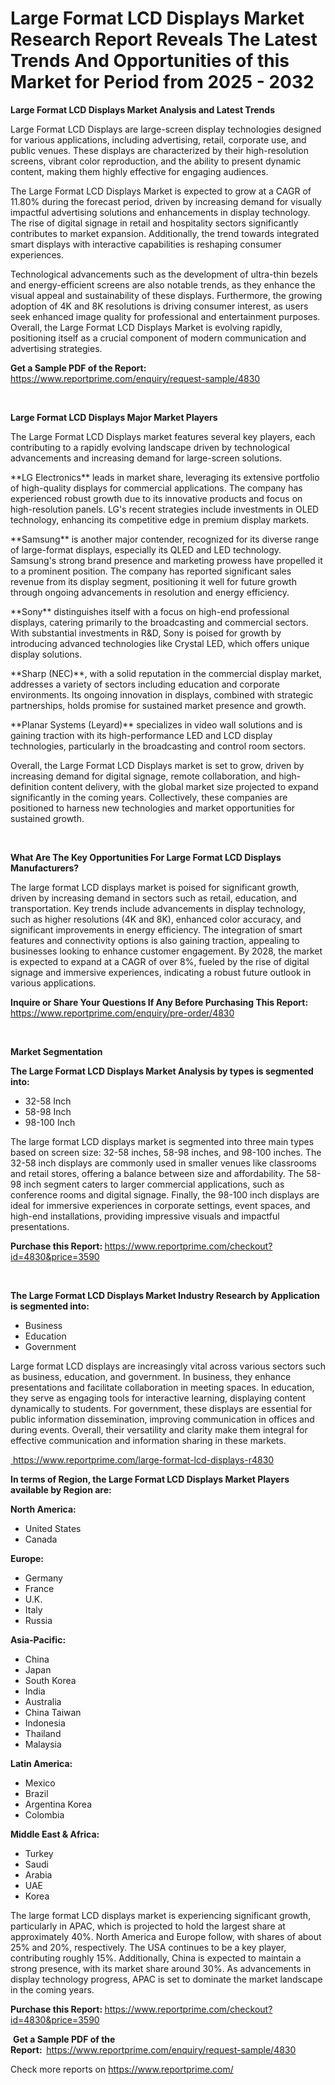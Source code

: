 <p><h1>Large Format LCD Displays Market Research Report Reveals The Latest Trends And Opportunities of this Market for Period from 2025 - 2032</h1></p><p><strong>Large Format LCD Displays Market Analysis and Latest Trends</strong></p>
<p><p>Large Format LCD Displays are large-screen display technologies designed for various applications, including advertising, retail, corporate use, and public venues. These displays are characterized by their high-resolution screens, vibrant color reproduction, and the ability to present dynamic content, making them highly effective for engaging audiences.</p><p>The Large Format LCD Displays Market is expected to grow at a CAGR of 11.80% during the forecast period, driven by increasing demand for visually impactful advertising solutions and enhancements in display technology. The rise of digital signage in retail and hospitality sectors significantly contributes to market expansion. Additionally, the trend towards integrated smart displays with interactive capabilities is reshaping consumer experiences.</p><p>Technological advancements such as the development of ultra-thin bezels and energy-efficient screens are also notable trends, as they enhance the visual appeal and sustainability of these displays. Furthermore, the growing adoption of 4K and 8K resolutions is driving consumer interest, as users seek enhanced image quality for professional and entertainment purposes. Overall, the Large Format LCD Displays Market is evolving rapidly, positioning itself as a crucial component of modern communication and advertising strategies.</p></p>
<p><strong>Get a Sample PDF of the Report:&nbsp;</strong> <a href="https://www.reportprime.com/enquiry/request-sample/4830?utm_campaign=2530&utm_medium=2&utm_source=Github&utm_content=ia&utm_term=19032025&utm_id=large-format-lcd-displays">https://www.reportprime.com/enquiry/request-sample/4830</a></p>
<p>&nbsp;</p>
<p><strong>Large Format LCD Displays Major Market Players</strong></p>
<p><p>The Large Format LCD Displays market features several key players, each contributing to a rapidly evolving landscape driven by technological advancements and increasing demand for large-screen solutions.</p><p>**LG Electronics** leads in market share, leveraging its extensive portfolio of high-quality displays for commercial applications. The company has experienced robust growth due to its innovative products and focus on high-resolution panels. LG's recent strategies include investments in OLED technology, enhancing its competitive edge in premium display markets.</p><p>**Samsung** is another major contender, recognized for its diverse range of large-format displays, especially its QLED and LED technology. Samsung's strong brand presence and marketing prowess have propelled it to a prominent position. The company has reported significant sales revenue from its display segment, positioning it well for future growth through ongoing advancements in resolution and energy efficiency.</p><p>**Sony** distinguishes itself with a focus on high-end professional displays, catering primarily to the broadcasting and commercial sectors. With substantial investments in R&D, Sony is poised for growth by introducing advanced technologies like Crystal LED, which offers unique display solutions. </p><p>**Sharp (NEC)**, with a solid reputation in the commercial display market, addresses a variety of sectors including education and corporate environments. Its ongoing innovation in displays, combined with strategic partnerships, holds promise for sustained market presence and growth.</p><p>**Planar Systems (Leyard)** specializes in video wall solutions and is gaining traction with its high-performance LED and LCD display technologies, particularly in the broadcasting and control room sectors.</p><p>Overall, the Large Format LCD Displays market is set to grow, driven by increasing demand for digital signage, remote collaboration, and high-definition content delivery, with the global market size projected to expand significantly in the coming years. Collectively, these companies are positioned to harness new technologies and market opportunities for sustained growth.</p></p>
<p>&nbsp;</p>
<p><strong>What Are The Key Opportunities For Large Format LCD Displays Manufacturers?</strong></p>
<p><p>The large format LCD displays market is poised for significant growth, driven by increasing demand in sectors such as retail, education, and transportation. Key trends include advancements in display technology, such as higher resolutions (4K and 8K), enhanced color accuracy, and significant improvements in energy efficiency. The integration of smart features and connectivity options is also gaining traction, appealing to businesses looking to enhance customer engagement. By 2028, the market is expected to expand at a CAGR of over 8%, fueled by the rise of digital signage and immersive experiences, indicating a robust future outlook in various applications.</p></p>
<p><strong>Inquire or Share Your Questions If Any Before Purchasing This Report:</strong> <a href="https://www.reportprime.com/enquiry/pre-order/4830?utm_campaign=2530&utm_medium=2&utm_source=Github&utm_content=ia&utm_term=19032025&utm_id=large-format-lcd-displays">https://www.reportprime.com/enquiry/pre-order/4830</a></p>
<p>&nbsp;</p>
<p><strong>Market Segmentation</strong></p>
<p><strong>The Large Format LCD Displays Market Analysis by types is segmented into:</strong></p>
<p><ul><li>32-58 Inch</li><li>58-98 Inch</li><li>98-100 Inch</li></ul></p>
<p><p>The large format LCD displays market is segmented into three main types based on screen size: 32-58 inches, 58-98 inches, and 98-100 inches. The 32-58 inch displays are commonly used in smaller venues like classrooms and retail stores, offering a balance between size and affordability. The 58-98 inch segment caters to larger commercial applications, such as conference rooms and digital signage. Finally, the 98-100 inch displays are ideal for immersive experiences in corporate settings, event spaces, and high-end installations, providing impressive visuals and impactful presentations.</p></p>
<p><strong>Purchase this Report:&nbsp;</strong><a href="https://www.reportprime.com/checkout?id=4830&price=3590&utm_campaign=2530&utm_medium=2&utm_source=Github&utm_content=ia&utm_term=19032025&utm_id=large-format-lcd-displays">https://www.reportprime.com/checkout?id=4830&price=3590</a></p>
<p>&nbsp;</p>
<p><strong>The Large Format LCD Displays Market Industry Research by Application is segmented into:</strong></p>
<p><ul><li>Business</li><li>Education</li><li>Government</li></ul></p>
<p><p>Large format LCD displays are increasingly vital across various sectors such as business, education, and government. In business, they enhance presentations and facilitate collaboration in meeting spaces. In education, they serve as engaging tools for interactive learning, displaying content dynamically to students. For government, these displays are essential for public information dissemination, improving communication in offices and during events. Overall, their versatility and clarity make them integral for effective communication and information sharing in these markets.</p></p>
<p><a href="https://www.reportprime.com/large-format-lcd-displays-r4830?utm_campaign=2530&utm_medium=2&utm_source=Github&utm_content=ia&utm_term=19032025&utm_id=large-format-lcd-displays">&nbsp;https://www.reportprime.com/large-format-lcd-displays-r4830</a></p>
<p><strong>In terms of Region, the Large Format LCD Displays Market Players available by Region are:</strong></p>
<p>
    <p> <strong> North America: </strong>
        <ul>
            <li>United States</li>
            <li>Canada</li>
        </ul>
        </p> 
    <p> <strong> Europe: </strong>
        <ul>
            <li>Germany</li>
            <li>France</li>
            <li>U.K.</li>
            <li>Italy</li>
            <li>Russia</li>
        </ul>
        </p> 
    <p> <strong> Asia-Pacific: </strong>
        <ul>
            <li>China</li>
            <li>Japan</li>
            <li>South Korea</li>
            <li>India</li>
            <li>Australia</li>
            <li>China Taiwan</li>
            <li>Indonesia</li>
            <li>Thailand</li>
            <li>Malaysia</li>
        </ul>
        </p> 
    <p> <strong> Latin America: </strong>
        <ul>
            <li>Mexico</li>
            <li>Brazil</li>
            <li>Argentina Korea</li>
            <li>Colombia</li>
        </ul>
        </p> 
    <p> <strong> Middle East & Africa: </strong>
        <ul>
            <li>Turkey</li>
            <li>Saudi</li>
            <li>Arabia</li>
            <li>UAE</li>
            <li>Korea</li>
        </ul>
    </p>
    </p>
<p><p>The large format LCD displays market is experiencing significant growth, particularly in APAC, which is projected to hold the largest share at approximately 40%. North America and Europe follow, with shares of about 25% and 20%, respectively. The USA continues to be a key player, contributing roughly 15%. Additionally, China is expected to maintain a strong presence, with its market share around 30%. As advancements in display technology progress, APAC is set to dominate the market landscape in the coming years.</p></p>
<p><strong>Purchase this Report: </strong><a href="https://www.reportprime.com/checkout?id=4830&price=3590&utm_campaign=2530&utm_medium=2&utm_source=Github&utm_content=ia&utm_term=19032025&utm_id=large-format-lcd-displays">https://www.reportprime.com/checkout?id=4830&price=3590</a></p>
<p>&nbsp;<strong>Get a Sample PDF of the Report:&nbsp;&nbsp;</strong><a href="https://www.reportprime.com/enquiry/request-sample/4830?utm_campaign=2530&utm_medium=2&utm_source=Github&utm_content=ia&utm_term=19032025&utm_id=large-format-lcd-displays">https://www.reportprime.com/enquiry/request-sample/4830</a></p>
<p><strong></strong></p>
<p>Check more reports on <a href="https://www.reportprime.com/?utm_campaign=2530&utm_medium=2&utm_source=Github&utm_content=ia&utm_term=19032025&utm_id=large-format-lcd-displays">https://www.reportprime.com/</a></p>